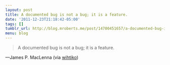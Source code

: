 ```yaml
---
layout: post
title: A documented bug is not a bug; it is a feature.
date: '2011-12-23T21:18:42-05:00'
tags: []
tumblr_url: http://blog.mroberts.me/post/14700451657/a-documented-bug-is-not-a-bug-it-is-a-feature
menu: blog
---
```


> A documented bug is not a bug; it is a feature.

—James P. MacLenna (via [wihtiko](http://wihtiko.tumblr.com/))
